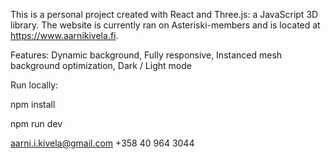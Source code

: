 This is a personal project created with React and Three.js: a JavaScript 3D library. The website is currently ran on Asteriski-members and is located at https://www.aarnikivela.fi. 

Features: Dynamic background, Fully responsive, Instanced mesh background optimization, Dark / Light mode

Run locally: 

npm install

npm run dev


aarni.i.kivela@gmail.com
+358 40 964 3044
